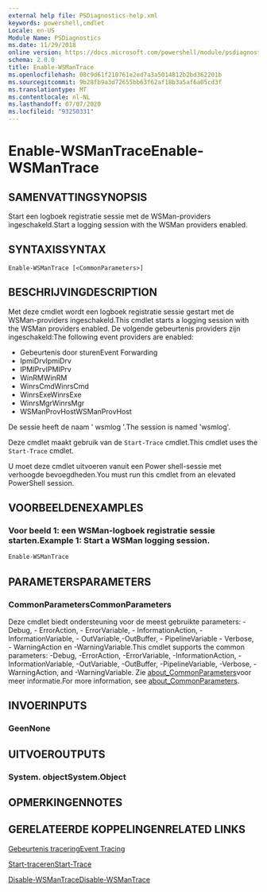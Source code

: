 ```yaml
---
external help file: PSDiagnostics-help.xml
keywords: powershell,cmdlet
Locale: en-US
Module Name: PSDiagnostics
ms.date: 11/29/2018
online version: https://docs.microsoft.com/powershell/module/psdiagnostics/enable-wsmantrace?view=powershell-5.1&WT.mc_id=ps-gethelp
schema: 2.0.0
title: Enable-WSManTrace
ms.openlocfilehash: 08c9d61f210761e2ed7a3a5014812b2bd362201b
ms.sourcegitcommit: 9b28fb9a3d72655bb63f62af18b3a5af6a05cd3f
ms.translationtype: MT
ms.contentlocale: nl-NL
ms.lasthandoff: 07/07/2020
ms.locfileid: "93250331"
---
```

# <span data-ttu-id="bd5fc-103">Enable-WSManTrace</span><span class="sxs-lookup"><span data-stu-id="bd5fc-103">Enable-WSManTrace</span></span>

## <span data-ttu-id="bd5fc-104">SAMENVATTING</span><span class="sxs-lookup"><span data-stu-id="bd5fc-104">SYNOPSIS</span></span>
<span data-ttu-id="bd5fc-105">Start een logboek registratie sessie met de WSMan-providers ingeschakeld.</span><span class="sxs-lookup"><span data-stu-id="bd5fc-105">Start a logging session with the WSMan providers enabled.</span></span>

## <span data-ttu-id="bd5fc-106">SYNTAXIS</span><span class="sxs-lookup"><span data-stu-id="bd5fc-106">SYNTAX</span></span>

```
Enable-WSManTrace [<CommonParameters>]
```

## <span data-ttu-id="bd5fc-107">BESCHRIJVING</span><span class="sxs-lookup"><span data-stu-id="bd5fc-107">DESCRIPTION</span></span>
<span data-ttu-id="bd5fc-108">Met deze cmdlet wordt een logboek registratie sessie gestart met de WSMan-providers ingeschakeld.</span><span class="sxs-lookup"><span data-stu-id="bd5fc-108">This cmdlet starts a logging session with the WSMan providers enabled.</span></span> <span data-ttu-id="bd5fc-109">De volgende gebeurtenis providers zijn ingeschakeld:</span><span class="sxs-lookup"><span data-stu-id="bd5fc-109">The following event providers are enabled:</span></span>

- <span data-ttu-id="bd5fc-110">Gebeurtenis door sturen</span><span class="sxs-lookup"><span data-stu-id="bd5fc-110">Event Forwarding</span></span>
- <span data-ttu-id="bd5fc-111">IpmiDrv</span><span class="sxs-lookup"><span data-stu-id="bd5fc-111">IpmiDrv</span></span>
- <span data-ttu-id="bd5fc-112">IPMIPrv</span><span class="sxs-lookup"><span data-stu-id="bd5fc-112">IPMIPrv</span></span>
- <span data-ttu-id="bd5fc-113">WinRM</span><span class="sxs-lookup"><span data-stu-id="bd5fc-113">WinRM</span></span>
- <span data-ttu-id="bd5fc-114">WinrsCmd</span><span class="sxs-lookup"><span data-stu-id="bd5fc-114">WinrsCmd</span></span>
- <span data-ttu-id="bd5fc-115">WinrsExe</span><span class="sxs-lookup"><span data-stu-id="bd5fc-115">WinrsExe</span></span>
- <span data-ttu-id="bd5fc-116">WinrsMgr</span><span class="sxs-lookup"><span data-stu-id="bd5fc-116">WinrsMgr</span></span>
- <span data-ttu-id="bd5fc-117">WSManProvHost</span><span class="sxs-lookup"><span data-stu-id="bd5fc-117">WSManProvHost</span></span>

<span data-ttu-id="bd5fc-118">De sessie heeft de naam ' wsmlog '.</span><span class="sxs-lookup"><span data-stu-id="bd5fc-118">The session is named 'wsmlog'.</span></span>

<span data-ttu-id="bd5fc-119">Deze cmdlet maakt gebruik van de `Start-Trace` cmdlet.</span><span class="sxs-lookup"><span data-stu-id="bd5fc-119">This cmdlet uses the `Start-Trace` cmdlet.</span></span>

<span data-ttu-id="bd5fc-120">U moet deze cmdlet uitvoeren vanuit een Power shell-sessie met verhoogde bevoegdheden.</span><span class="sxs-lookup"><span data-stu-id="bd5fc-120">You must run this cmdlet from an elevated PowerShell session.</span></span>

## <span data-ttu-id="bd5fc-121">VOORBEELDEN</span><span class="sxs-lookup"><span data-stu-id="bd5fc-121">EXAMPLES</span></span>

### <span data-ttu-id="bd5fc-122">Voor beeld 1: een WSMan-logboek registratie sessie starten.</span><span class="sxs-lookup"><span data-stu-id="bd5fc-122">Example 1: Start a WSMan logging session.</span></span>

```powershell
Enable-WSManTrace
```

## <span data-ttu-id="bd5fc-123">PARAMETERS</span><span class="sxs-lookup"><span data-stu-id="bd5fc-123">PARAMETERS</span></span>

### <span data-ttu-id="bd5fc-124">CommonParameters</span><span class="sxs-lookup"><span data-stu-id="bd5fc-124">CommonParameters</span></span>

<span data-ttu-id="bd5fc-125">Deze cmdlet biedt ondersteuning voor de meest gebruikte parameters: -Debug, - ErrorAction, - ErrorVariable, - InformationAction, -InformationVariable, - OutVariable,-OutBuffer, - PipelineVariable - Verbose, - WarningAction en -WarningVariable.</span><span class="sxs-lookup"><span data-stu-id="bd5fc-125">This cmdlet supports the common parameters: -Debug, -ErrorAction, -ErrorVariable, -InformationAction, -InformationVariable, -OutVariable, -OutBuffer, -PipelineVariable, -Verbose, -WarningAction, and -WarningVariable.</span></span> <span data-ttu-id="bd5fc-126">Zie [about_CommonParameters](https://go.microsoft.com/fwlink/?LinkID=113216)voor meer informatie.</span><span class="sxs-lookup"><span data-stu-id="bd5fc-126">For more information, see [about_CommonParameters](https://go.microsoft.com/fwlink/?LinkID=113216).</span></span>

## <span data-ttu-id="bd5fc-127">INVOER</span><span class="sxs-lookup"><span data-stu-id="bd5fc-127">INPUTS</span></span>

### <span data-ttu-id="bd5fc-128">Geen</span><span class="sxs-lookup"><span data-stu-id="bd5fc-128">None</span></span>

## <span data-ttu-id="bd5fc-129">UITVOER</span><span class="sxs-lookup"><span data-stu-id="bd5fc-129">OUTPUTS</span></span>

### <span data-ttu-id="bd5fc-130">System. object</span><span class="sxs-lookup"><span data-stu-id="bd5fc-130">System.Object</span></span>

## <span data-ttu-id="bd5fc-131">OPMERKINGEN</span><span class="sxs-lookup"><span data-stu-id="bd5fc-131">NOTES</span></span>

## <span data-ttu-id="bd5fc-132">GERELATEERDE KOPPELINGEN</span><span class="sxs-lookup"><span data-stu-id="bd5fc-132">RELATED LINKS</span></span>

[<span data-ttu-id="bd5fc-133">Gebeurtenis tracering</span><span class="sxs-lookup"><span data-stu-id="bd5fc-133">Event Tracing</span></span>](/windows/desktop/ETW/event-tracing-portal)

[<span data-ttu-id="bd5fc-134">Start-traceren</span><span class="sxs-lookup"><span data-stu-id="bd5fc-134">Start-Trace</span></span>](start-trace.md)

[<span data-ttu-id="bd5fc-135">Disable-WSManTrace</span><span class="sxs-lookup"><span data-stu-id="bd5fc-135">Disable-WSManTrace</span></span>](Disable-WSManTrace.md)
